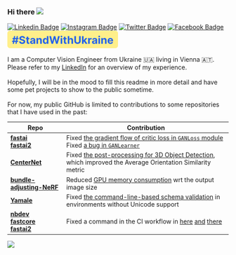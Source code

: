 ### Hi there <img src="https://user-images.githubusercontent.com/42378118/110234147-e3259600-7f4e-11eb-95be-0c4047144dea.gif" width="30">

[![Linkedin Badge](https://img.shields.io/badge/-sirykd-blue?style=flat-square&logo=Linkedin&logoColor=white&link=https://www.linkedin.com/in/sirykd/)](https://www.linkedin.com/in/sirykd)
[![Instagram Badge](https://img.shields.io/badge/-sirykd-D7008A?style=flat-square&logo=Instagram&logoColor=white&link=https://www.instagram.com/sirykd/)](https://www.instagram.com/sirykd)
[![Twitter Badge](https://img.shields.io/badge/-sirykd-1ca0f1?style=flat-square&logo=twitter&logoColor=white&link=https://twitter.com/sirykd)](https://twitter.com/sirykd)
[![Facebook Badge](https://img.shields.io/badge/-sirykd-4267B2?style=flat-square&logo=facebook&logoColor=white&link=https://www.facebook.com/sirykd)](https://www.facebook.com/sirykd)
[![Stand With Ukraine](https://raw.githubusercontent.com/vshymanskyy/StandWithUkraine/main/badges/StandWithUkraine.svg)](https://stand-with-ukraine.pp.ua)


I am a Computer Vision Engineer from Ukraine 🇺🇦 living in Vienna 🇦🇹.
<br>
Please refer to my [LinkedIn](https://www.linkedin.com/in/sirykd) for an overview of my experience.
<br>
<br>
Hopefully, I will be in the mood to fill this readme in more detail and have some pet projects to show to the public sometime.
<br>
<br>
For now, my public GitHub is limited to contributions to some repositories that I have used in the past:

Repo | Contribution
---- | ------------
**[fastai](https://github.com/fastai/fastai)<br>[fastai2](https://github.com/fastai/fastai2)** | Fixed [the gradient flow of critic loss in `GANLoss` module](https://github.com/fastai/fastai2/pull/252)<br>Fixed [a bug in `GANLearner`](https://github.com/fastai/fastai2/pull/253)
**[CenterNet](https://github.com/xingyizhou/CenterNet)** | Fixed [the post-processing for 3D Object Detection](https://github.com/xingyizhou/CenterNet/pull/629), which improved the Average Orientation Similarity metric
**[bundle-adjusting-NeRF](https://github.com/chenhsuanlin/bundle-adjusting-NeRF)** | Reduced [GPU memory consumption](https://github.com/chenhsuanlin/bundle-adjusting-NeRF/pull/41) wrt the output image size
**[Yamale](https://github.com/23andMe/Yamale)** | Fixed [the command-line-based schema validation](https://github.com/23andMe/Yamale/pull/191) in environments without Unicode support
**[nbdev](https://github.com/fastai/nbdev)<br>[fastcore](https://github.com/fastai/fastcore)<br>[fastai2](https://github.com/fastai/fastai2)** | Fixed a command in the CI workflow in [here](https://github.com/fastai/nbdev/pull/125) [and](https://github.com/fastai/fastcore/pull/19) [there](https://github.com/fastai/fastai2/pull/254)

<img src="https://user-images.githubusercontent.com/23129117/173206223-b5a5e895-9fd5-4eeb-9728-0f7e0e9d4be4.png" width="50%">
